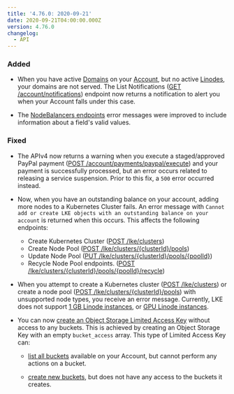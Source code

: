 ```yaml
---
title: '4.76.0: 2020-09-21'
date: 2020-09-21T04:00:00.000Z
version: 4.76.0
changelog:
  - API
---
```


### Added

- When you have active [Domains](/api/v4/domains) on your [Account](https://www.linode.com/docs/api/account/), but no active [Linodes](/api/v4/linode-instances), your domains are not served. The List Notifications ([GET /account/notifications](https://www.linode.com/docs/api/account/)) endpoint now returns a notification to alert you when your Account falls under this case.

- The [NodeBalancers endpoints](/api/v4/nodebalancers) error messages were improved to include information about a field's valid values.

### Fixed

- The APIv4 now returns a warning when you execute a staged/approved PayPal payment ([POST /account/payments/paypal/execute](https://www.linode.com/docs/api/account/)) and your payment is successfully processed, but an error occurs related to releasing a service suspension. Prior to this fix, a `500` error occurred instead.

- Now, when you have an outstanding balance on your account, adding more nodes to a Kubernetes Cluster fails. An error message with `Cannot add or create LKE objects with an outstanding balance on your account` is returned when this occurs. This affects the following endpoints:
    - Create Kubernetes Cluster ([POST /lke/clusters](/api/v4/lke-clusters/#post))
    - Create Node Pool ([POST /lke/clusters/{clusterId}/pools](/api/v4/lke-clusters-cluster-id-pools/#post))
    - Update Node Pool ([PUT /lke/clusters/{clusterId}/pools/{poolId}](/api/v4/lke-clusters-cluster-id-pools-pool-id/#put))
    - Recycle Node Pool endpoints. ([POST /lke/clusters/{clusterId}/pools/{poolId}/recycle](/api/v4/lke-clusters-cluster-id-pools-pool-id-recycle/#post))

- When you attempt to create a Kubernetes cluster ([POST /lke/clusters](/api/v4/lke-clusters/#post)) or create a node pool ([POST /lke/clusters/{clusterId}/pools](/api/v4/lke-clusters-cluster-id-pools/#post)) with unsupported node types, you receive an error message. Currently, LKE does not support [1 GB Linode instances](https://www.linode.com/products/shared/), or [GPU Linode instances](https://www.linode.com/products/gpu/).

- You can now [create an Object Storage Limited Access Key](/api/v4/object-storage-keys/#post) without access to any buckets. This is achieved by creating an Object Storage Key with an empty `bucket_access` array. This type of Limited Access Key can:

    - [list all buckets](/api/v4/object-storage-buckets/) available on your Account, but cannot perform any actions on a bucket.

    - [create new buckets](/api/v4/object-storage-buckets/#post), but does not have any access to the buckets it creates.